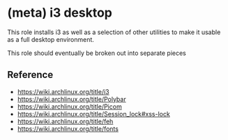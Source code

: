 # (meta) i3 desktop

This role installs i3 as well as a selection of other utilities to make it usable as a full desktop environment.

This role should eventually be broken out into separate pieces

## Reference
- https://wiki.archlinux.org/title/i3
- https://wiki.archlinux.org/title/Polybar
- https://wiki.archlinux.org/title/Picom
- https://wiki.archlinux.org/title/Session_lock#xss-lock
- https://wiki.archlinux.org/title/feh
- https://wiki.archlinux.org/title/fonts